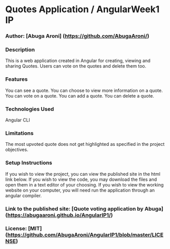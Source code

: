 # Quotes Application / AngularWeek1 IP

### Author: [Abuga Aroni] (https://github.com/AbugaAroni/)

### Description
This is a web application created in Angular for creating, viewing and sharing Quotes. Users can vote on the quotes and delete them too.

### Features
You can see a quote.
You can choose to view more information on a quote.
You can vote on a quote.
You can add a quote.
You can delete a quote.

### Technologies Used
Angular CLI

### Limitations
The most upvoted quote does not get highlighted as specified in the project objectives.

### Setup Instructions
If you wish to view the project, you can view the published site in the html link below. If you wish to view the code, you may download the files and open them in a text editor of your choosing. If you wish to view the working website on your computer, you will need run the application through an angular compiler.

### Link to the published site: [Quote voting application by Abuga] (https://abugaaroni.github.io/AngularIP1/)


### License: [MIT] (https://github.com/AbugaAroni/AngularIP1/blob/master/LICENSE)
